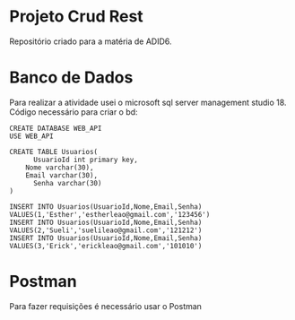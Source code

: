 # Projeto Crud Rest
Repositório criado para a matéria de ADID6.

# Banco de Dados
Para realizar a atividade usei o microsoft sql server management studio 18. 
Código necessário para criar o bd:

```
CREATE DATABASE WEB_API
USE WEB_API

CREATE TABLE Usuarios(
	  UsuarioId int primary key,
    Nome varchar(30),
    Email varchar(30),
	  Senha varchar(30)
)

INSERT INTO Usuarios(UsuarioId,Nome,Email,Senha) VALUES(1,'Esther','estherleao@gmail.com','123456')
INSERT INTO Usuarios(UsuarioId,Nome,Email,Senha) VALUES(2,'Sueli','suelileao@gmail.com','121212')
INSERT INTO Usuarios(UsuarioId,Nome,Email,Senha) VALUES(3,'Erick','erickleao@gmail.com','101010')
```

# Postman
Para fazer requisições é necessário usar o Postman


